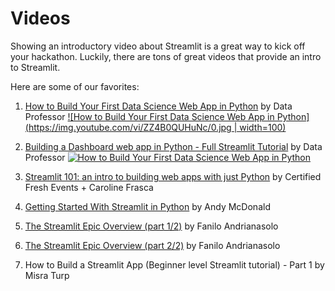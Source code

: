# Videos

Showing an introductory video about Streamlit is a great way to kick off your hackathon. Luckily, there are tons of great videos that provide an intro to Streamlit.

Here are some of our favorites:

1. [How to Build Your First Data Science Web App in Python](https://www.youtube.com/watch?v=ZZ4B0QUHuNc&list=PLtqF5YXg7GLmCvTswG32NqQypOuYkPRUE) by Data Professor
   [![How to Build Your First Data Science Web App in Python](https://img.youtube.com/vi/ZZ4B0QUHuNc/0.jpg | width=100)](https://www.youtube.com/watch?v=ZZ4B0QUHuNc)

2. [Building a Dashboard web app in Python - Full Streamlit Tutorial](https://www.youtube.com/watch?v=o6wQ8zAkLxc) by Data Professor
[![How to Build Your First Data Science Web App in Python](https://img.youtube.com/vi/ZZ4B0QUHuNc/0.jpg)](https://www.youtube.com/watch?v=ZZ4B0QUHuNc)

3. [Streamlit 101: an intro to building web apps with just Python](https://www.youtube.com/watch?v=xaYYc4IMuG4) by Certified Fresh Events + Caroline Frasca
4. [Getting Started With Streamlit in Python](https://www.youtube.com/watch?v=sogNluduBQQ&t=2s) by Andy McDonald
5. [The Streamlit Epic Overview (part 1/2)](https://www.youtube.com/watch?v=vIQQR_yq-8I) by Fanilo Andrianasolo
6. [The Streamlit Epic Overview (part 2/2)](https://www.youtube.com/watch?v=nnmBdpvN6u8) by Fanilo Andrianasolo
7. How to Build a Streamlit App (Beginner level Streamlit tutorial) - Part 1 by Misra Turp
